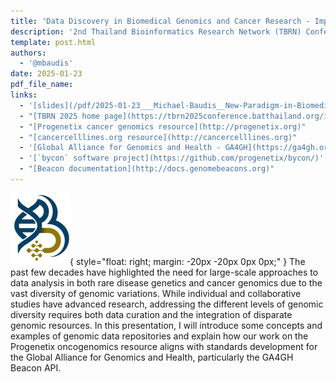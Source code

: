```yaml
---
title: 'Data Discovery in Biomedical Genomics and Cancer Research - Implementing a New Paradigm'
description: '2nd Thailand Bioinformatics Research Network (TBRN) Conference'
template: post.html 
authors:
  - '@mbaudis'
date: 2025-01-23
pdf_file_name:
links:
  - '[slides](/pdf/2025-01-23___Michael-Baudis__New-Paradigm-in-Biomedical_Genomics__TBRN-Chiang-Mai.pdf)'
  - "[TBRN 2025 home page](https://tbrn2025conference.batthailand.org/index.php)"
  - "[Progenetix cancer genomics resource](http://progenetix.org)"
  - "[cancercelllines.org resource](http://cancercelllines.org)"
  - '[Global Alliance for Genomics and Health - GA4GH](https://ga4gh.org)'
  - '[`bycon` software project](https://github.com/progenetix/bycon/)'
  - "[Beacon documentation](http://docs.genomebeacons.org)"
---
```


![TBRN logo](/img/2024-TBRN-logo.png){ style="float: right; margin: -20px -20px 0px 0px;" }
The past few decades have highlighted the need for large-scale approaches to data analysis in both rare disease genetics and cancer genomics due to the vast diversity of genomic variations. While individual and collaborative studies have advanced research, addressing the different levels of genomic diversity requires both data curation and the integration of disparate genomic resources. In this presentation, I will introduce some concepts and examples of genomic data repositories and explain how our work on the Progenetix oncogenomics resource aligns with standards development for the Global Alliance for Genomics and Health, particularly the GA4GH Beacon API.


